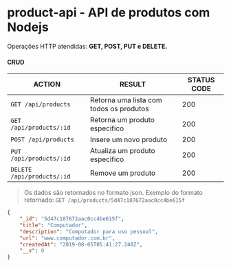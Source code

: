 # product-api - API de produtos com Nodejs

Operações HTTP atendidas: **GET, POST, PUT e DELETE.**

#### CRUD 
ACTION | RESULT | STATUS CODE
----- | ---- | ----
`GET /api/products` | Retorna uma lista com todos os produtos |200
`GET /api/products/:id` | Retorna um produto especifico  | 200
`POST /api/products` | Insere um novo produto  | 200
`PUT /api/products/:id` | Atualiza um produto especifico | 200
`DELETE /api/products/:id` | Remove um produto| 200

> Os dados são retornados no formato json.
Exemplo do formato retornado:
`GET /api/products/5d47c187672aac0cc4be615f`

```json
{
	"_id": "5d47c187672aac0cc4be615f",
	"title": "Computador",
	"description": "Computador para uso pessoal",
	"url": "www.computador.com.br",
	"createdAt": "2019-08-05T05:41:27.248Z",
	"__v": 0
}
```